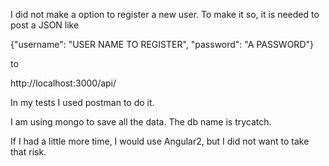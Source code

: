 I did not make a option to register a new user. To make it so, it is needed to post a JSON like

{"username": "USER NAME TO REGISTER", "password": "A PASSWORD"}

to

http://localhost:3000/api/


In my tests I used postman to do it.

I am using mongo to save all the data. The db name is trycatch.

If I had a little more time, I would use Angular2, but I did not want to take that risk.
